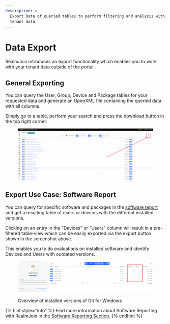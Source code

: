```yaml
---
description: >-
  Export Data of queried tables to perform filtering and analysis with your
  tenant data
---
```


# Data Export

RealmJoin introduces an export functionality which enables you to work with your tenant data outside of the portal.&#x20;

## General Exporting

You can query the User, Group, Device and Package tables for your requested data and generate an OpenXML file containing the queried data with all columns.&#x20;

Simply go to a table, perform your search and press the download button in the top right corner:

<figure><img src="../.gitbook/assets/image (33).png" alt=""><figcaption></figcaption></figure>

## Export Use Case: Software Report

You can query for specific software and packages in the [software report](https://portal.realmjoin.com/softwarereport/all) and get a resulting table of users or devices with the different installed versions.&#x20;

Clicking on an entry in the "Devices" or "Users" column will result in a pre-filtered table-view which can be easily exported via the export button shown in the screenshot above.&#x20;

This enables you to do evaluations on installed software and identify Devices and Users with outdated versions.&#x20;

<figure><img src="../.gitbook/assets/image (34).png" alt=""><figcaption><p>Overview of installed versions of Git for Windows</p></figcaption></figure>

{% hint style="info" %}
Find more information about Software Reporting with RealmJoin in the [Software Reporting Section](https://docs.realmjoin.com/app-management/software-reporting).
{% endhint %}
